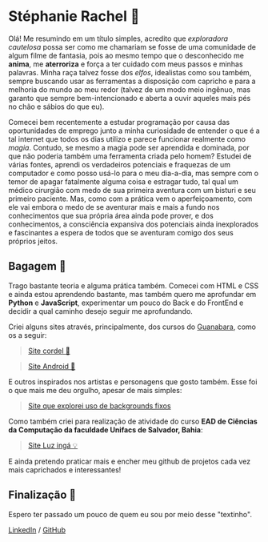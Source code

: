 # Stéphanie Rachel 💭

Olá! Me resumindo em um título simples, acredito que *exploradora cautelosa* possa ser como me chamariam se fosse de uma comunidade de algum filme de fantasia, pois ao mesmo tempo que o desconhecido me **anima**, me **aterroriza** e força a ter cuidado com meus passos e minhas palavras. Minha raça talvez fosse dos *elfos*, idealistas como sou também, sempre buscando usar as ferramentas a disposição com capricho e para a melhoria do mundo ao meu redor (talvez de um modo meio ingênuo, mas garanto que sempre bem-intencionado e aberta a ouvir aqueles mais pés no chão e sábios do que eu).

Comecei bem recentemente a estudar programação por causa das oportunidades de emprego junto a minha curiosidade de entender o que é a tal internet que todos os dias utilizo e parece funcionar realmente como *magia*. Contudo, se mesmo a magia pode ser aprendida e dominada, por que não poderia também uma ferramenta criada pelo homem? Estudei de várias fontes, aprendi os verdadeiros potenciais e fraquezas de um computador e como posso usá-lo para o meu dia-a-dia, mas sempre com o temor de apagar fatalmente alguma coisa e estragar tudo, tal qual um médico cirurgião com medo de sua primeira aventura com um bisturi e seu primeiro paciente. Mas, como com a prática vem o aperfeiçoamento, com ele vai embora o medo de se aventurar mais e mais a fundo nos conhecimentos que sua própria área ainda pode prover, e dos conhecimentos, a consciência expansiva dos potenciais ainda inexplorados e fascinantes a espera de todos que se aventuram comigo dos seus próprios jeitos.

## Bagagem 🧳

Trago bastante teoria e alguma prática também. Comecei com HTML e CSS e ainda estou aprendendo bastante, mas também quero me aprofundar em **Python** e **JavaScript**, experimentar um pouco do Back e do FrontEnd e decidir a qual caminho desejo seguir me aprofundando.

Criei alguns sites através, principalmente, dos cursos do [Guanabara](https://www.youtube.com/@CursoemVideo), como os a seguir:

> [Site cordel 📄](https://teffyyyyrachel.github.io/site-cordel/)

> [Site Android 👾](https://teffyyyyrachel.github.io/site-android/)

E outros inspirados nos artistas e personagens que gosto também. Esse foi o que mais me deu orgulho, apesar de mais simples:

> [Site que explorei uso de backgrounds fixos](https://teffyyyyrachel.github.io/site-markim-2/)

Como também criei para realização de atividade do curso **EAD de Ciências da Computação da faculdade Unifacs de Salvador, Bahia**:

> [Site Luz ingá 💡](https://teffyyyyrachel.github.io/site-luz-inga/)

E ainda pretendo praticar mais e encher meu github de projetos cada vez mais caprichados e interessantes!

## Finalização 👋

Espero ter passado um pouco de quem eu sou por meio desse "textinho".

[LinkedIn](https://www.linkedin.com/in/stephanie-rachel-435932303/) /
[GitHub](https://teffyyyyrachel.github.io)